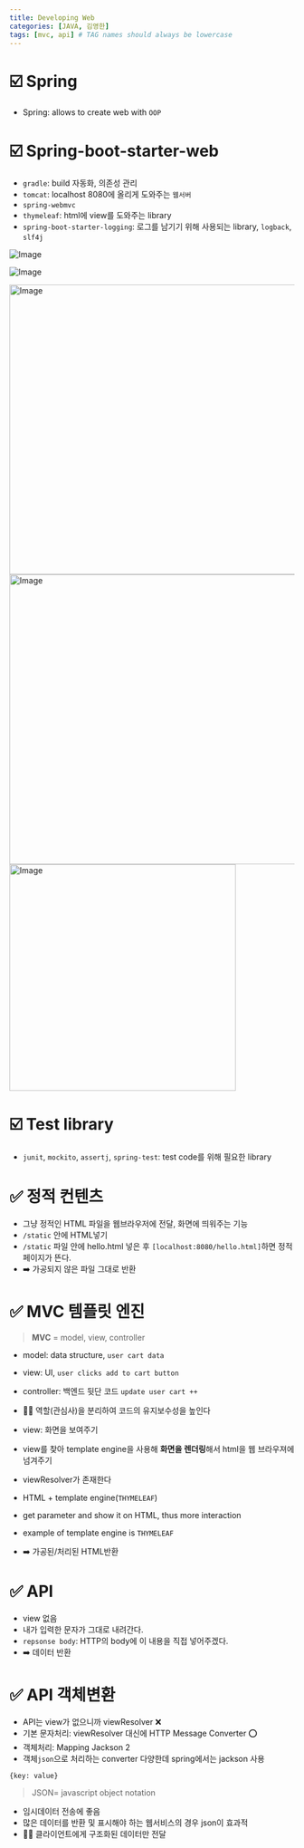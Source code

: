 ```yaml
---
title: Developing Web
categories: [JAVA, 김영한]
tags: [mvc, api] # TAG names should always be lowercase
---
```


# ☑️ Spring

- Spring: allows to create web with `OOP`

# ☑️ Spring-boot-starter-web

- `gradle`: build 자동화, 의존성 관리
- `tomcat`: localhost 8080에 올리게 도와주는 `웹서버`
- `spring-webmvc`
- `thymeleaf`: html에 view를 도와주는 library
- `spring-boot-starter-logging`: 로그를 남기기 위해 사용되는 library, `logback`, `slf4j`

![Image](https://github.com/soheeparklee/java-basic/assets/677e5939-bbea-488b-a317-4af7255ce88a)

![Image](https://github.com/soheeparklee/assets/677e5939-bbea-488b-a317-4af7255ce88a)

<img width="512" alt="Image" src="https://github.com/soheeparklee/java-basic/assets/89f7c2ef-7aec-480b-b88d-37f7808a1e66" />

<img width="512" alt="Image" src="https://github.com/soheeparklee/assets/89f7c2ef-7aec-480b-b88d-37f7808a1e66" />

<img width="400" alt="Image" src="https://github.com/user-attachments/assets/d49ac693-fa6e-4949-855b-d583a791c154" />

# ☑️ Test library

- `junit`, `mockito`, `assertj`, `spring-test`: test code를 위해 필요한 library

# ✅ 정적 컨텐츠

- 그냥 정적인 HTML 파일을 웹브라우저에 전달, 화면에 띄워주는 기능
- `/static` 안에 HTML넣기
- `/static` 파일 안에 hello.html 넣은 후 `[localhost:8080/hello.html]`하면 정적 페이지가 뜬다.
- ➡️ 가공되지 않은 파일 그대로 반환

# ✅ MVC 템플릿 엔진

> **MVC** = model, view, controller

- model: data structure, `user cart data`
- view: UI, `user clicks add to cart button`
- controller: 백엔드 뒷단 코드 `update user cart ++`
- 👍🏻 역할(관심사)을 분리하여 코드의 유지보수성을 높인다

- view: 화면을 보여주기
- view를 찾아 template engine을 사용해 **화면을 렌더링**해서 html을 웹 브라우져에 넘겨주기
- viewResolver가 존재한다
- HTML + template engine(`THYMELEAF`)
- get parameter and show it on HTML, thus more interaction
- example of template engine is `THYMELEAF`
- ➡️ 가공된/처리된 HTML반환

# ✅ API

- view 없음
- 내가 입력한 문자가 그대로 내려간다.
- `repsonse body`: HTTP의 body에 이 내용을 직접 넣어주겠다.
- ➡️ 데이터 반환

# ✅ API 객체변환

- API는 view가 없으니까 viewResolver ❌
- 기본 문자처리: viewResolver 대신에 HTTP Message Converter ⭕️
- 객체처리: Mapping Jackson 2
- 객체`json`으로 처리하는 converter 다양한데 spring에서는 jackson 사용

`{key: value}`

> JSON= javascript object notation

- 임시데이터 전송에 좋음
- 많은 데이터를 반환 및 표시해야 하는 웹서비스의 경우 json이 효과적
- 👍🏻 클라이언트에게 구조화된 데이터만 전달
